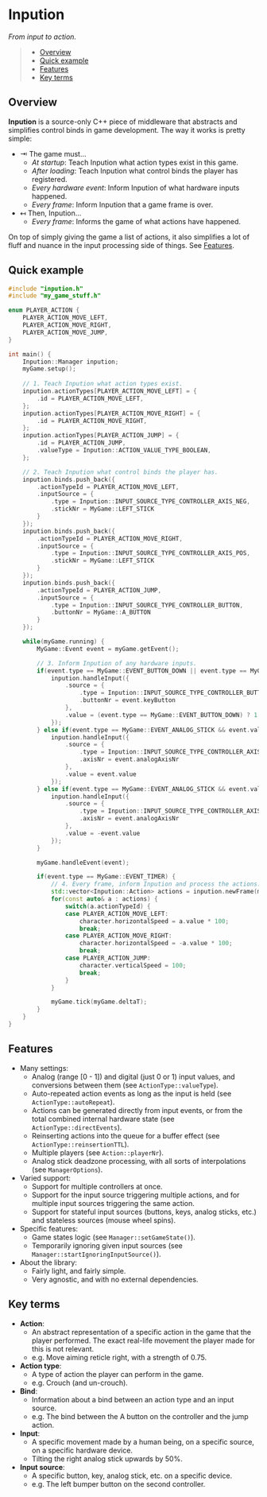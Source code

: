 # Inpution

_From input to action._

> * [Overview](#overview)
> * [Quick example](#quick-example)
> * [Features](#features)
> * [Key terms](#key-terms)

## Overview

**Inpution** is a source-only C++ piece of middleware that abstracts and simplifies control binds in game development. The way it works is pretty simple:

* ⇥ The game must...
  * _At startup_: Teach Inpution what action types exist in this game.
  * _After loading_: Teach Inpution what control binds the player has registered.
  * _Every hardware event_: Inform Inpution of what hardware inputs happened.
  * _Every frame_: Inform Inpution that a game frame is over.
* ↤ Then, Inpution...
  * _Every frame_: Informs the game of what actions have happened.

On top of simply giving the game a list of actions, it also simplifies a lot of fluff and nuance in the input processing side of things. See [Features](#features).

## Quick example

```cpp
#include "inpution.h"
#include "my_game_stuff.h"

enum PLAYER_ACTION {
    PLAYER_ACTION_MOVE_LEFT,
    PLAYER_ACTION_MOVE_RIGHT,
    PLAYER_ACTION_MOVE_JUMP,
}

int main() {
    Inpution::Manager inpution;
    myGame.setup();
    
    // 1. Teach Inpution what action types exist.
    inpution.actionTypes[PLAYER_ACTION_MOVE_LEFT] = {
        .id = PLAYER_ACTION_MOVE_LEFT,
    };
    inpution.actionTypes[PLAYER_ACTION_MOVE_RIGHT] = {
        .id = PLAYER_ACTION_MOVE_RIGHT,
    };
    inpution.actionTypes[PLAYER_ACTION_JUMP] = {
        .id = PLAYER_ACTION_JUMP,
        .valueType = Inpution::ACTION_VALUE_TYPE_BOOLEAN,
    };

    // 2. Teach Inpution what control binds the player has.
    inpution.binds.push_back({
        .actionTypeId = PLAYER_ACTION_MOVE_LEFT,
        .inputSource = {
            .type = Inpution::INPUT_SOURCE_TYPE_CONTROLLER_AXIS_NEG,
            .stickNr = MyGame::LEFT_STICK
        }
    });
    inpution.binds.push_back({
        .actionTypeId = PLAYER_ACTION_MOVE_RIGHT,
        .inputSource = {
            .type = Inpution::INPUT_SOURCE_TYPE_CONTROLLER_AXIS_POS,
            .stickNr = MyGame::LEFT_STICK
        }
    });
    inpution.binds.push_back({
        .actionTypeId = PLAYER_ACTION_JUMP,
        .inputSource = {
            .type = Inpution::INPUT_SOURCE_TYPE_CONTROLLER_BUTTON,
            .buttonNr = MyGame::A_BUTTON
        }
    });

    while(myGame.running) {
        MyGame::Event event = myGame.getEvent();

        // 3. Inform Inpution of any hardware inputs.
        if(event.type == MyGame::EVENT_BUTTON_DOWN || event.type == MyGame::EVENT_BUTTON_UP) {
            inpution.handleInput({
                .source = {
                    .type = Inpution::INPUT_SOURCE_TYPE_CONTROLLER_BUTTON,
                    .buttonNr = event.keyButton
                },
                .value = (event.type == MyGame::EVENT_BUTTON_DOWN) ? 1 : 0;
            });
        } else if(event.type == MyGame::EVENT_ANALOG_STICK && event.value >= 0) {
            inpution.handleInput({
                .source = {
                    .type = Inpution::INPUT_SOURCE_TYPE_CONTROLLER_AXIS_POS,
                    .axisNr = event.analogAxisNr
                },
                .value = event.value
            });
        } else if(event.type == MyGame::EVENT_ANALOG_STICK && event.value < 0) {
            inpution.handleInput({
                .source = {
                    .type = Inpution::INPUT_SOURCE_TYPE_CONTROLLER_AXIS_NEG,
                    .axisNr = event.analogAxisNr
                },
                .value = -event.value
            });
        }

        myGame.handleEvent(event);

        if(event.type == MyGame::EVENT_TIMER) {
            // 4. Every frame, inform Inpution and process the actions.
            std::vector<Inpution::Action> actions = inpution.newFrame(myGame.deltaT);
            for(const auto& a : actions) {
                switch(a.actionTypeId) {
                case PLAYER_ACTION_MOVE_LEFT:
                    character.horizontalSpeed = a.value * 100;
                    break;
                case PLAYER_ACTION_MOVE_RIGHT:
                    character.horizontalSpeed = -a.value * 100;
                    break;
                case PLAYER_ACTION_JUMP:
                    character.verticalSpeed = 100;
                    break;
                }
            }

            myGame.tick(myGame.deltaT);
        }
    }
}
```

## Features

* Many settings:
  * Analog (range [0 - 1]) and digital (just 0 or 1) input values, and conversions between them (see `ActionType::valueType`).
  * Auto-repeated action events as long as the input is held (see `ActionType::autoRepeat`).
  * Actions can be generated directly from input events, or from the total combined internal hardware state (see `ActionType::directEvents`).
  * Reinserting actions into the queue for a buffer effect (see `ActionType::reinsertionTTL`).
  * Multiple players (see `Action::playerNr`).
  * Analog stick deadzone processing, with all sorts of interpolations (see `ManagerOptions`).
* Varied support:
  * Support for multiple controllers at once.
  * Support for the input source triggering multiple actions, and for multiple input sources triggering the same action.
  * Support for stateful input sources (buttons, keys, analog sticks, etc.) and stateless sources (mouse wheel spins).
* Specific features:
  * Game states logic (see `Manager::setGameState()`).
  * Temporarily ignoring given input sources (see `Manager::startIgnoringInputSource()`).
* About the library:
  * Fairly light, and fairly simple.
  * Very agnostic, and with no external dependencies.

## Key terms

* **Action**:
  * An abstract representation of a specific action in the game that the player performed. The exact real-life movement the player made for this is not relevant.
  * e.g. Move aiming reticle right, with a strength of 0.75.
* **Action type**:
  * A type of action the player can perform in the game.
  * e.g. Crouch (and un-crouch).
* **Bind**:
  * Information about a bind between an action type and an input source.
  * e.g. The bind between the A button on the controller and the jump action.
* **Input**:
  * A specific movement made by a human being, on a specific source, on a specific hardware device.
  * Tilting the right analog stick upwards by 50%.
* **Input source**:
  * A specific button, key, analog stick, etc. on a specific device.
  * e.g. The left bumper button on the second controller.

